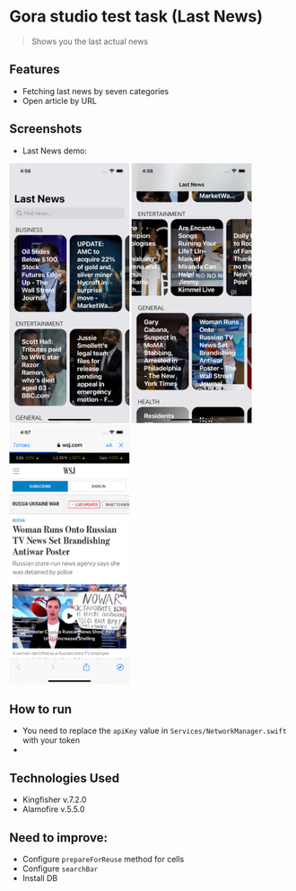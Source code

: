 # Gora studio test task (Last News)
> Shows you the last actual news

## Features
- Fetching last news by seven categories
- Open article by URL

## Screenshots
- Last News demo:

<img src="https://github.com/pav-1x/Gora_Studio_Test_Task/blob/main/Screenshots/1.png" width="214" height="463"> <img src="https://github.com/pav-1x/Gora_Studio_Test_Task/blob/main/Screenshots/2.png" width="214" height="463"> <img src="https://github.com/pav-1x/Gora_Studio_Test_Task/blob/main/Screenshots/3.png" width="214" height="463">

## How to run
- You need to replace the `apiKey` value in `Services/NetworkManager.swift` with your token
- 

## Technologies Used
- Kingfisher v.7.2.0
- Alamofire v.5.5.0

## Need to improve:
- Configure `prepareForReuse` method for cells
- Configure `searchBar`
- Install DB
